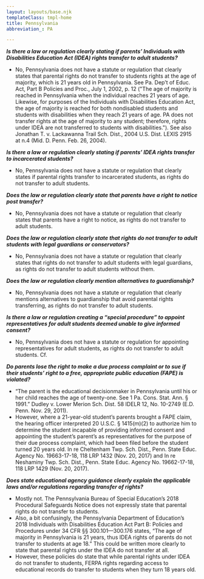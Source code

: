 ```yaml
---
layout: layouts/base.njk
templateClass: tmpl-home
title: Pennsylvania
abbreviation_: PA

---
```

**_Is there a law or regulation clearly stating if parents’ Individuals with Disabilities Education Act (IDEA) rights transfer to adult students?_**	

* No, Pennsylvania does not have a statute or regulation that clearly states that parental rights do not transfer to students rights at the age of majority, which is 21 years old in Pennsylvania. See Pa. Dep’t of Educ. Act, Part B Policies and Proc., July 1, 2002, p. 12 ("The age of majority is reached in Pennsylvania when the individual reaches 21 years of age. Likewise, for purposes of the Individuals with Disabilities Education Act, the age of majority is reached for both nondisabled students and students with disabilities when they reach 21 years of age. PA does not transfer rights at the age of majority to any student; therefore, rights under IDEA are not transferred to students with disabilities."). See also Jonathan T. v. Lackawanna Trail Sch. Dist., 2004 U.S. Dist. LEXIS 2915 at n.4 (Mid. D. Penn. Feb. 26, 2004).

**_Is there a law or regulation clearly stating if parents’ IDEA rights transfer to incarcerated students?_**	

* No, Pennsylvania does not have a statute or regulation that clearly states if parental rights transfer to incarcerated students, as rights do not transfer to adult students.

**_Does the law or regulation clearly state that parents have a right to notice post transfer?_**	

* No, Pennsylvania does not have a statute or regulation that clearly states that parents have a right to notice, as rights do not transfer to adult students.

**_Does the law or regulation clearly state that rights do not transfer to adult students with legal guardians or conservators?_**	

* No, Pennsylvania does not have a statute or regulation that clearly states that rights do not transfer to adult students with legal guardians, as rights do not transfer to adult students without them.

**_Does the law or regulation clearly mention alternatives to guardianship?_**	

* No, Pennsylvania does not have a statute or regulation that clearly mentions alternatives to guardianship that avoid parental rights transferring, as rights do not transfer to adult students.

**_Is there a law or regulation creating a “special procedure” to appoint representatives for adult students deemed unable to give informed consent?_**

* No, Pennsylvania does not have a statute or regulation for appointing representatives for adult students, as rights do not transfer to adult students. Cf. 

**_Do parents lose the right to make a due process complaint or to sue if their students’ right to a free, appropriate public education (FAPE) is violated?_**	

* “The parent is the educational decisionmaker in Pennsylvania until his or her child reaches the age of twenty-one. See 1 Pa. Cons. Stat. Ann. § 1991.” Dudley v. Lower Merion Sch. Dist. 58 IDELR 12, No. 10-2749 (E.D. Penn. Nov. 29, 2011).
* However, where a 21-year-old student’s parents brought a FAPE claim, the hearing officer interpreted 20 U.S.C. § 1415(m)(2) to authorize him to determine the student incapable of providing informed consent and appointing the student’s parent’s as representatives for the purpose of their due process complaint, which had been filed before the student turned 20 years old. In re Cheltenham Twp. Sch. Dist., Penn. State Educ. Agency No. 19663-17-18, 118 LRP 1432 (Nov. 20, 2017) and In re Neshaminy Twp. Sch. Dist., Penn. State Educ. Agency No. 19662-17-18, 118 LRP 1429 (Nov. 20, 2017).

**_Does state educational agency guidance clearly explain the applicable laws and/or regulations regarding transfer of rights?_**	

* Mostly not. The Pennsylvania Bureau of Special Education’s 2018 Procedural Safeguards Notice does not expressly state that parental rights do not transfer to students. 
* Also, a bit confusingly, the Pennsylvania Department of Education’s 2018 Individuals with Disabilities Education Act Part B: Policies and Procedures under 34 CFR §§ 300.101—300.176 states, “The age of majority in Pennsylvania is 21 years, thus IDEA rights of parents do not transfer to students at age 18.” This could be written more clearly to state that parental rights under the IDEA do not transfer at all. 
* However, these policies do state that while parental rights under IDEA do not transfer to students, FERPA rights regarding access to educational records do transfer to students when they turn 18 years old.